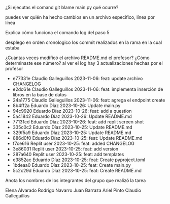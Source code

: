 ¿Si ejecutas el comand git blame main.py qué ocurre?

puedes ver quién ha hecho cambios en un archivo específico, línea por línea


Explica cómo funciona el comando log del paso 5

desplego en orden cronologico los commit realizados en la rama en la cual estaba


¿Cuántas veces modificó el archivo README.md el profesor? ¿Cómo determinaste ese número?
 al ver el log hay 3 actualizaciones hechas por el profesor

 - e77331e Claudio Galleguillos 2023-11-06: feat: update archivo CHANGELOG
  - e2dc61e Claudio Galleguillos 2023-11-06: feat: implementa inserción de libros en la base de datos
  - 24a1775 Claudio Galleguillos 2023-11-06: feat: agrega el endpoint create
  - 8b4ff2a Eduardo Díaz 2023-10-26: Update main.py
  - 94c9920 Eduardo Díaz 2023-10-26: feat: add a question
  - 5a41842 Eduardo Díaz 2023-10-26: Update README.md
  - 77131cd Eduardo Díaz 2023-10-26: feat: add replit screen shot
  - 335c0c2 Eduardo Díaz 2023-10-25: Update README.md
  - 329f5a9 Eduardo Díaz 2023-10-25: Update README.md
  - 886d0f0 Eduardo Díaz 2023-10-25: feat: Update README.md
  - f7ce616 Replit user 2023-10-25: feat: added CHANGELOG
  - 3e86031 Replit user 2023-10-25: feat: add version
  - 287a640 Replit user 2023-10-25: feat: add templates
  - e3852ac Eduardo Díaz 2023-10-25: feat: Create pyproject.toml
  - 1bdeaa0 Eduardo Díaz 2023-10-25: feat: Create main.py
  - 5c2c29d Eduardo Díaz 2023-10-25: feat: Create README.md


Anota los nombres de los integrantes del grupo que realizó la tarea

Elena Alvarado
Rodrigo Navarro
Juan Barraza
Ariel Pinto
Claudio Galleguillos

